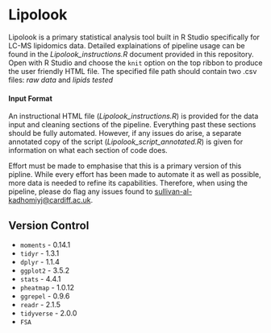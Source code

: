 # Lipolook

Lipolook is a primary statistical analysis tool built in R Studio specifically for LC-MS lipidomics data. 
Detailed explainations of pipeline usage can be found in the *Lipolook_instructions.R* document provided in this repository. Open with R Studio and choose the `knit` option on the top ribbon to produce the user friendly HTML file. 
The specified file path should contain two .csv files: *raw data* and *lipids tested*

#### Input Format

An instructional HTML file (*Lipolook_instructions.R*) is provided for the data input and cleaning sections of the pipeline. Everything past these sections should be fully automated. However, if any issues do arise, a separate annotated copy of the script (*Lipolook_script_annotated.R*) is given for information on what each section of code does. 










Effort must be made to emphasise that this is a primary version of this pipline. While every effort has been made to automate it as well as possible, more data is needed to refine its capabilities. Therefore, when using the pipeline, please do flag any issues found to sullivan-al-kadhomiyj@cardiff.ac.uk. 

## Version Control

* `moments` - 0.14.1
* `tidyr` - 1.3.1
* `dplyr` - 1.1.4
* `ggplot2` - 3.5.2
* `stats` - 4.4.1
* `pheatmap` - 1.0.12
* `ggrepel` - 0.9.6
* `readr` - 2.1.5
* `tidyverse` - 2.0.0
* `FSA`

